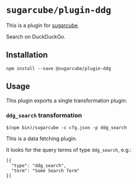 # `sugarcube/plugin-ddg`

This is a plugin for [sugarcube](https://gitlab.com/sugarcube/sugarcube).

Search on DuckDuckGo.

## Installation

```
npm install --save @sugarcube/plugin-ddg
```

## Usage

This plugin exports a single transformation plugin:

### `ddg_search` transformation

```
$(npm bin)/sugarcube -c cfg.json -p ddg_search
```

This is a data fetching plugin.

It looks for the query terms of type `ddg_search`, e.g.:

```
[{
  "type": "ddg_search",
  "term": "Some Search Term"
}]
```
